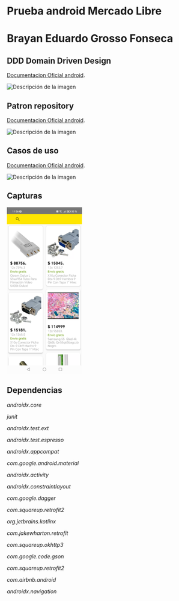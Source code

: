 # Prueba android Mercado Libre

# Brayan Eduardo Grosso Fonseca


## DDD Domain Driven Design

[Documentacion Oficial android](https://developer.android.com/topic/architecture/domain-layer?hl=es-419).

<img src="https://developer.android.com/static/topic/libraries/architecture/images/mad-arch-domain-overview.png" alt="Descripción de la imagen" width="600" >


## Patron repository


[Documentacion Oficial android](https://developer.android.com/codelabs/basic-android-kotlin-training-repository-pattern?hl=es-419#0).


<img src="https://developer.android.com/static/codelabs/basic-android-kotlin-training-repository-pattern/img/9e528301efd49aea_960.png?hl=es-419" alt="Descripción de la imagen" width="600" >



## Casos de uso


[Documentacion Oficial android](https://developer.android.com/topic/architecture/domain-layer?hl=es-419).

<img src="https://developer.android.com/static/topic/libraries/architecture/images/mad-arch-domain-usecase-deps.png?hl=es-419" alt="Descripción de la imagen" width="600" >

## Capturas

<img src="./1m.png" alt="Descripción de la imagen" width="200" >

## Dependencias
_androidx.core_

_junit_

_androidx.test.ext_

_androidx.test.espresso_

_androidx.appcompat_

_com.google.android.material_

_androidx.activity_

_androidx.constraintlayout_

_com.google.dagger_

_com.squareup.retrofit2_

_org.jetbrains.kotlinx_

_com.jakewharton.retrofit_

_com.squareup.okhttp3_

_com.google.code.gson_

_com.squareup.retrofit2_

_com.airbnb.android_

_androidx.navigation_
